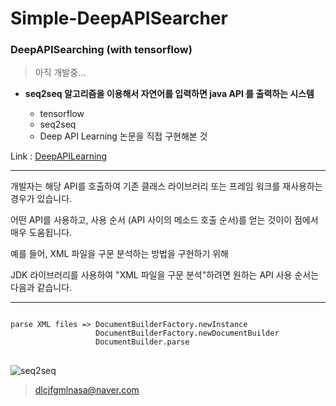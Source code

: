 # Simple-DeepAPISearcher

### DeepAPISearching (with tensorflow)

> 아직 개발중...

+ <b> seq2seq 알고리즘을 이용해서 자연어를 입력하면 java API 를 출력하는 시스템 </b>

    - tensorflow
    - seq2seq
    - Deep API Learning 논문을 직접 구현해본 것

Link : [DeepAPILearning](https://arxiv.org/abs/1605.08535)


---

개발자는 해당 API를 호출하여 기존 클래스 라이브러리 또는 프레임 워크를 재사용하는 경우가 있습니다. 

어떤 API를 사용하고, 사용 순서 (API 사이의 메소드 호출 순서)를 얻는 것이이 점에서 매우 도움됩니다.

예를 들어, XML 파일을 구문 분석하는 방법을 구현하기 위해 

JDK 라이브러리를 사용하여 "XML 파일을 구문 분석"하려면 원하는 API 사용 순서는 다음과 같습니다.

---

<pre>
<code>
parse XML files => DocumentBuilderFactory.newInstance
                   DocumentBuilderFactory.newDocumentBuilder
                   DocumentBuilder.parse
</code>
</pre>

![seq2seq](http://4.bp.blogspot.com/-aArS0l1pjHQ/Vjj71pKAaEI/AAAAAAAAAxE/Nvy1FSbD_Vs/s1600/2TFstaticgraphic_alt-01.png)


> dlcjfgmlnasa@naver.com
